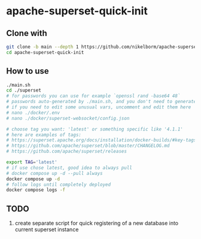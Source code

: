 # apache-superset-quick-init

## Clone with

```bash
git clone -b main --depth 1 https://github.com/nikelborm/apache-superset-quick-init.git
cd apache-superset-quick-init
```

## How to use

```bash
./main.sh
cd ./superset
# for passwords you can use for example `openssl rand -base64 48`
# passwords auto-generated by ./main.sh, and you don't need to generate them
# if you need to edit some unusual vars, uncomment and edit them here
# nano ./docker/.env
# nano ./docker/superset-websocket/config.json

# choose tag you want: 'latest' or something specific like '4.1.1'
# here are examples of tags:
# https://superset.apache.org/docs/installation/docker-builds/#key-tags-examples
# https://github.com/apache/superset/blob/master/CHANGELOG.md
# https://github.com/apache/superset/releases

export TAG='latest'
# if use chose latest, good idea to always pull
# docker compose up -d --pull always
docker compose up -d
# follow logs until completely deployed
docker compose logs -f
```

## TODO

1. create separate script for quick registering of a new database into current superset instance
